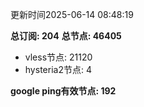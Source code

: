 更新时间2025-06-14 08:48:19

**总订阅: 204**
**总节点: 46405**
- vless节点: 21120
- hysteria2节点: 4

**google ping有效节点: 192**
